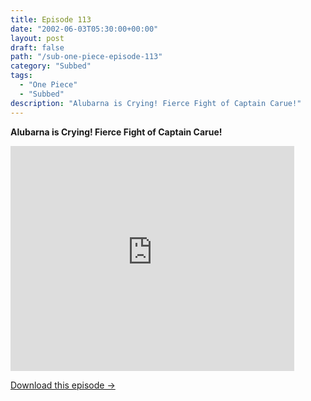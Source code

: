```yaml
---
title: Episode 113
date: "2002-06-03T05:30:00+00:00"
layout: post
draft: false
path: "/sub-one-piece-episode-113"
category: "Subbed"
tags:
  - "One Piece"
  - "Subbed"
description: "Alubarna is Crying! Fierce Fight of Captain Carue!"
---
```


**Alubarna is Crying! Fierce Fight of Captain Carue!**

<iframe width="640" height="360" src="https://www.rapidvideo.com/e/FXOR4D5EOQ" frameborder="0" marginwidth=0 marginheight=0 scrolling=no allowfullscreen style="max-width:90%;"></iframe>

<a href="http://ouo.io/qs/eCodkFEQ?s=https://www.rapidvideo.com/d/FXOR4D5EOQ" class="styled_a">Download this episode →</a>

